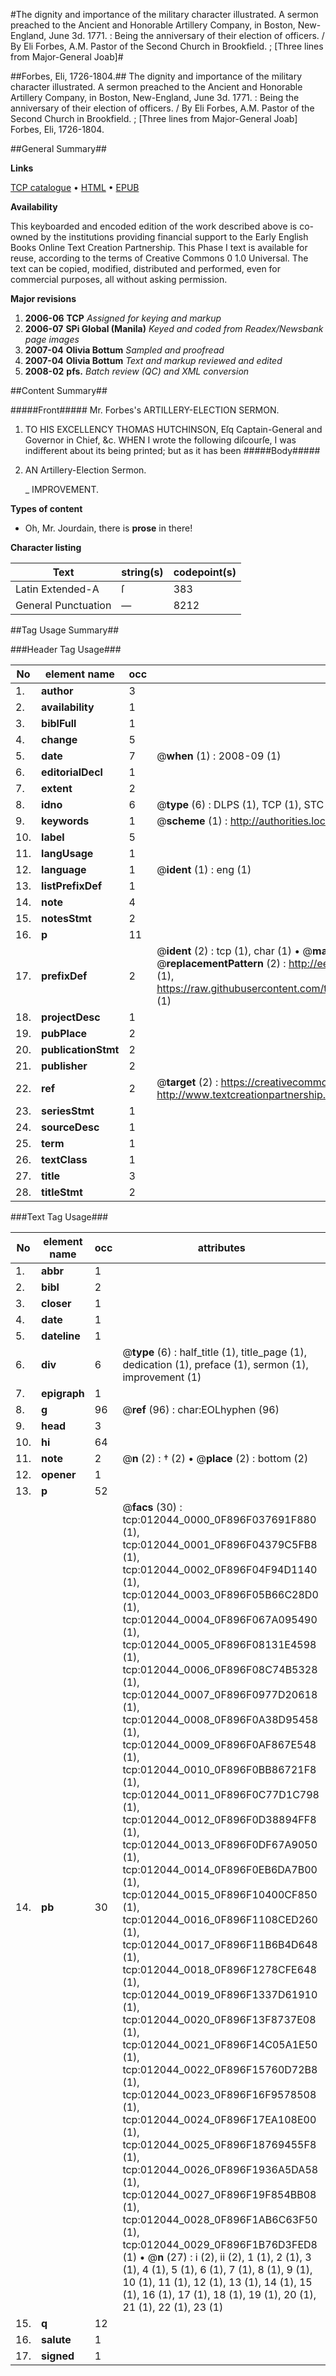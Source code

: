 #The dignity and importance of the military character illustrated. A sermon preached to the Ancient and Honorable Artillery Company, in Boston, New-England, June 3d. 1771. : Being the anniversary of their election of officers. / By Eli Forbes, A.M. Pastor of the Second Church in Brookfield. ; [Three lines from Major-General Joab]#

##Forbes, Eli, 1726-1804.##
The dignity and importance of the military character illustrated. A sermon preached to the Ancient and Honorable Artillery Company, in Boston, New-England, June 3d. 1771. : Being the anniversary of their election of officers. / By Eli Forbes, A.M. Pastor of the Second Church in Brookfield. ; [Three lines from Major-General Joab]
Forbes, Eli, 1726-1804.

##General Summary##

**Links**

[TCP catalogue](http://www.ota.ox.ac.uk/tcp/)  • 
[HTML](http://tei.it.ox.ac.uk/tcp/Texts-HTML/free/N09/N09453.html)  • 
[EPUB](http://tei.it.ox.ac.uk/tcp/Texts-EPUB/free/N09/N09453.epub)

**Availability**

This keyboarded and encoded edition of the
	       work described above is co-owned by the institutions
	       providing financial support to the Early English Books
	       Online Text Creation Partnership. This Phase I text is
	       available for reuse, according to the terms of Creative
	       Commons 0 1.0 Universal. The text can be copied,
	       modified, distributed and performed, even for
	       commercial purposes, all without asking permission.

**Major revisions**

1. __2006-06__ __TCP__ *Assigned for keying and markup*
1. __2006-07__ __SPi Global (Manila)__ *Keyed and coded from Readex/Newsbank page images*
1. __2007-04__ __Olivia Bottum__ *Sampled and proofread*
1. __2007-04__ __Olivia Bottum__ *Text and markup reviewed and edited*
1. __2008-02__ __pfs.__ *Batch review (QC) and XML conversion*

##Content Summary##

#####Front#####
Mr. Forbes's ARTILLERY-ELECTION SERMON.
1. TO HIS EXCELLENCY THOMAS HUTCHINSON, Eſq Captain-General and Governor in Chief, &c.
WHEN I wrote the following diſcourſe, I was indifferent about its being printed; but as it has been 
#####Body#####

1. AN Artillery-Election Sermon.

    _ IMPROVEMENT.

**Types of content**

  * Oh, Mr. Jourdain, there is **prose** in there!

**Character listing**


|Text|string(s)|codepoint(s)|
|---|---|---|
|Latin Extended-A|ſ|383|
|General Punctuation|—|8212|

##Tag Usage Summary##

###Header Tag Usage###

|No|element name|occ|attributes|
|---|---|---|---|
|1.|__author__|3||
|2.|__availability__|1||
|3.|__biblFull__|1||
|4.|__change__|5||
|5.|__date__|7| @__when__ (1) : 2008-09 (1)|
|6.|__editorialDecl__|1||
|7.|__extent__|2||
|8.|__idno__|6| @__type__ (6) : DLPS (1), TCP (1), STC (1), NOTIS (1), IMAGE-SET (1), EVANS-CITATION (1)|
|9.|__keywords__|1| @__scheme__ (1) : http://authorities.loc.gov/ (1)|
|10.|__label__|5||
|11.|__langUsage__|1||
|12.|__language__|1| @__ident__ (1) : eng (1)|
|13.|__listPrefixDef__|1||
|14.|__note__|4||
|15.|__notesStmt__|2||
|16.|__p__|11||
|17.|__prefixDef__|2| @__ident__ (2) : tcp (1), char (1)  •  @__matchPattern__ (2) : ([0-9\-]+):([0-9IVX]+) (1), (.+) (1)  •  @__replacementPattern__ (2) : http://eebo.chadwyck.com/downloadtiff?vid=$1&page=$2 (1), https://raw.githubusercontent.com/textcreationpartnership/Texts/master/tcpchars.xml#$1 (1)|
|18.|__projectDesc__|1||
|19.|__pubPlace__|2||
|20.|__publicationStmt__|2||
|21.|__publisher__|2||
|22.|__ref__|2| @__target__ (2) : https://creativecommons.org/publicdomain/zero/1.0/ (1), http://www.textcreationpartnership.org/docs/. (1)|
|23.|__seriesStmt__|1||
|24.|__sourceDesc__|1||
|25.|__term__|1||
|26.|__textClass__|1||
|27.|__title__|3||
|28.|__titleStmt__|2||


###Text Tag Usage###

|No|element name|occ|attributes|
|---|---|---|---|
|1.|__abbr__|1||
|2.|__bibl__|2||
|3.|__closer__|1||
|4.|__date__|1||
|5.|__dateline__|1||
|6.|__div__|6| @__type__ (6) : half_title (1), title_page (1), dedication (1), preface (1), sermon (1), improvement (1)|
|7.|__epigraph__|1||
|8.|__g__|96| @__ref__ (96) : char:EOLhyphen (96)|
|9.|__head__|3||
|10.|__hi__|64||
|11.|__note__|2| @__n__ (2) : † (2)  •  @__place__ (2) : bottom (2)|
|12.|__opener__|1||
|13.|__p__|52||
|14.|__pb__|30| @__facs__ (30) : tcp:012044_0000_0F896F037691F880 (1), tcp:012044_0001_0F896F04379C5FB8 (1), tcp:012044_0002_0F896F04F94D1140 (1), tcp:012044_0003_0F896F05B66C28D0 (1), tcp:012044_0004_0F896F067A095490 (1), tcp:012044_0005_0F896F08131E4598 (1), tcp:012044_0006_0F896F08C74B5328 (1), tcp:012044_0007_0F896F0977D20618 (1), tcp:012044_0008_0F896F0A38D95458 (1), tcp:012044_0009_0F896F0AF867E548 (1), tcp:012044_0010_0F896F0BB86721F8 (1), tcp:012044_0011_0F896F0C77D1C798 (1), tcp:012044_0012_0F896F0D38894FF8 (1), tcp:012044_0013_0F896F0DF67A9050 (1), tcp:012044_0014_0F896F0EB6DA7B00 (1), tcp:012044_0015_0F896F10400CF850 (1), tcp:012044_0016_0F896F1108CED260 (1), tcp:012044_0017_0F896F11B6B4D648 (1), tcp:012044_0018_0F896F1278CFE648 (1), tcp:012044_0019_0F896F1337D61910 (1), tcp:012044_0020_0F896F13F8737E08 (1), tcp:012044_0021_0F896F14C05A1E50 (1), tcp:012044_0022_0F896F15760D72B8 (1), tcp:012044_0023_0F896F16F9578508 (1), tcp:012044_0024_0F896F17EA108E00 (1), tcp:012044_0025_0F896F18769455F8 (1), tcp:012044_0026_0F896F1936A5DA58 (1), tcp:012044_0027_0F896F19F854BB08 (1), tcp:012044_0028_0F896F1AB6C63F50 (1), tcp:012044_0029_0F896F1B76D3FED8 (1)  •  @__n__ (27) : i (2), ii (2), 1 (1), 2 (1), 3 (1), 4 (1), 5 (1), 6 (1), 7 (1), 8 (1), 9 (1), 10 (1), 11 (1), 12 (1), 13 (1), 14 (1), 15 (1), 16 (1), 17 (1), 18 (1), 19 (1), 20 (1), 21 (1), 22 (1), 23 (1)|
|15.|__q__|12||
|16.|__salute__|1||
|17.|__signed__|1||
